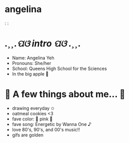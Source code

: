 #   angelina 
:
:


#  *.¸¸.ପଓ  intro  ପଓ .¸¸.*

   - Name: Angelina Yeh 
   - Pronouns: She/her 
   - School: Queens High School for the Sciences 
   - In the big apple 🍎

 
#  🤍 A few things about me... 🤍

  - drawing everyday ✩
  - oatmeal cookies <3 
  - fave color: 🌸 pink 🌸
  - fave song: Energetic by Wanna One ♪
  - love 80's, 90's, and 00's music!!  
  - gifs are golden 
 
